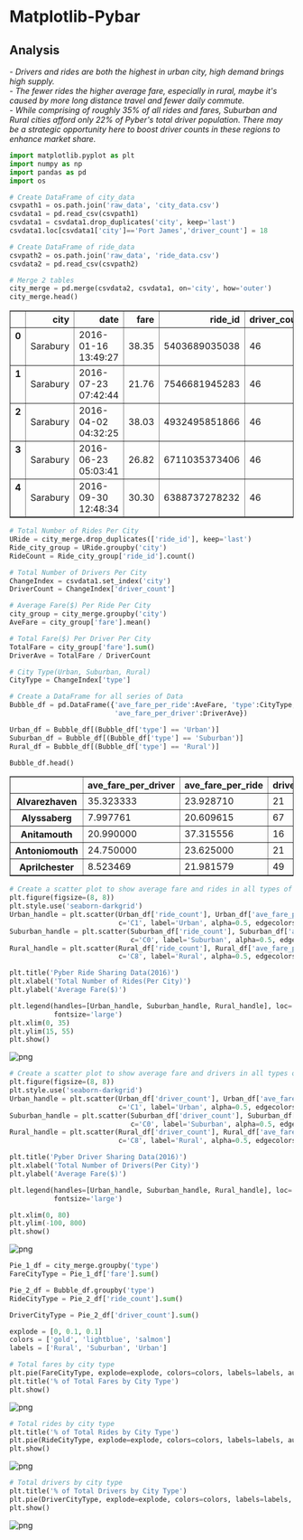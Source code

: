 # Matplotlib-Pybar<br />
## Analysis
*- Drivers and rides are both the highest in urban city, high demand brings high supply.*<br />
*- The fewer rides the higher average fare, especially in rural, maybe it's caused by more long distance travel and fewer daily commute.*<br />
*- While comprising of roughly 35% of all rides and fares, Suburban and Rural cities afford only 22% of Pyber's total driver population. There may be a strategic opportunity here to boost driver counts in these regions to enhance market share.* 
<br />

```python
import matplotlib.pyplot as plt
import numpy as np
import pandas as pd
import os
```


```python
# Create DataFrame of city_data
csvpath1 = os.path.join('raw_data', 'city_data.csv')
csvdata1 = pd.read_csv(csvpath1)
csvdata1 = csvdata1.drop_duplicates('city', keep='last')
csvdata1.loc[csvdata1['city']=='Port James','driver_count'] = 18

# Create DataFrame of ride_data
csvpath2 = os.path.join('raw_data', 'ride_data.csv')
csvdata2 = pd.read_csv(csvpath2)

# Merge 2 tables
city_merge = pd.merge(csvdata2, csvdata1, on='city', how='outer')
city_merge.head()
```




<div>
<style>
    .dataframe thead tr:only-child th {
        text-align: right;
    }

    .dataframe thead th {
        text-align: left;
    }

    .dataframe tbody tr th {
        vertical-align: top;
    }
</style>
<table border="1" class="dataframe">
  <thead>
    <tr style="text-align: right;">
      <th></th>
      <th>city</th>
      <th>date</th>
      <th>fare</th>
      <th>ride_id</th>
      <th>driver_count</th>
      <th>type</th>
    </tr>
  </thead>
  <tbody>
    <tr>
      <th>0</th>
      <td>Sarabury</td>
      <td>2016-01-16 13:49:27</td>
      <td>38.35</td>
      <td>5403689035038</td>
      <td>46</td>
      <td>Urban</td>
    </tr>
    <tr>
      <th>1</th>
      <td>Sarabury</td>
      <td>2016-07-23 07:42:44</td>
      <td>21.76</td>
      <td>7546681945283</td>
      <td>46</td>
      <td>Urban</td>
    </tr>
    <tr>
      <th>2</th>
      <td>Sarabury</td>
      <td>2016-04-02 04:32:25</td>
      <td>38.03</td>
      <td>4932495851866</td>
      <td>46</td>
      <td>Urban</td>
    </tr>
    <tr>
      <th>3</th>
      <td>Sarabury</td>
      <td>2016-06-23 05:03:41</td>
      <td>26.82</td>
      <td>6711035373406</td>
      <td>46</td>
      <td>Urban</td>
    </tr>
    <tr>
      <th>4</th>
      <td>Sarabury</td>
      <td>2016-09-30 12:48:34</td>
      <td>30.30</td>
      <td>6388737278232</td>
      <td>46</td>
      <td>Urban</td>
    </tr>
  </tbody>
</table>
</div>




```python
# Total Number of Rides Per City
URide = city_merge.drop_duplicates(['ride_id'], keep='last')
Ride_city_group = URide.groupby('city')
RideCount = Ride_city_group['ride_id'].count()

# Total Number of Drivers Per City
ChangeIndex = csvdata1.set_index('city')
DriverCount = ChangeIndex['driver_count']

# Average Fare($) Per Ride Per City
city_group = city_merge.groupby('city')
AveFare = city_group['fare'].mean()

# Total Fare($) Per Driver Per City
TotalFare = city_group['fare'].sum()
DriverAve = TotalFare / DriverCount

# City Type(Urban, Suburban, Rural)
CityType = ChangeIndex['type']

# Create a DataFrame for all series of Data
Bubble_df = pd.DataFrame({'ave_fare_per_ride':AveFare, 'type':CityType, 'ride_count':RideCount, 'driver_count':DriverCount,
                          'ave_fare_per_driver':DriverAve})

Urban_df = Bubble_df[(Bubble_df['type'] == 'Urban')]
Suburban_df = Bubble_df[(Bubble_df['type'] == 'Suburban')]
Rural_df = Bubble_df[(Bubble_df['type'] == 'Rural')]

Bubble_df.head()
```




<div>
<style>
    .dataframe thead tr:only-child th {
        text-align: right;
    }

    .dataframe thead th {
        text-align: left;
    }

    .dataframe tbody tr th {
        vertical-align: top;
    }
</style>
<table border="1" class="dataframe">
  <thead>
    <tr style="text-align: right;">
      <th></th>
      <th>ave_fare_per_driver</th>
      <th>ave_fare_per_ride</th>
      <th>driver_count</th>
      <th>ride_count</th>
      <th>type</th>
    </tr>
  </thead>
  <tbody>
    <tr>
      <th>Alvarezhaven</th>
      <td>35.323333</td>
      <td>23.928710</td>
      <td>21</td>
      <td>31</td>
      <td>Urban</td>
    </tr>
    <tr>
      <th>Alyssaberg</th>
      <td>7.997761</td>
      <td>20.609615</td>
      <td>67</td>
      <td>26</td>
      <td>Urban</td>
    </tr>
    <tr>
      <th>Anitamouth</th>
      <td>20.990000</td>
      <td>37.315556</td>
      <td>16</td>
      <td>9</td>
      <td>Suburban</td>
    </tr>
    <tr>
      <th>Antoniomouth</th>
      <td>24.750000</td>
      <td>23.625000</td>
      <td>21</td>
      <td>22</td>
      <td>Urban</td>
    </tr>
    <tr>
      <th>Aprilchester</th>
      <td>8.523469</td>
      <td>21.981579</td>
      <td>49</td>
      <td>19</td>
      <td>Urban</td>
    </tr>
  </tbody>
</table>
</div>




```python
# Create a scatter plot to show average fare and rides in all types of cities
plt.figure(figsize=(8, 8))
plt.style.use('seaborn-darkgrid')
Urban_handle = plt.scatter(Urban_df['ride_count'], Urban_df['ave_fare_per_ride'], s=Urban_df['ride_count']*20,
                           c='C1', label='Urban', alpha=0.5, edgecolors='black', linewidths=2)
Suburban_handle = plt.scatter(Suburban_df['ride_count'], Suburban_df['ave_fare_per_ride'], s=Suburban_df['ride_count']*20,
                              c='C0', label='Suburban', alpha=0.5, edgecolors='black', linewidths=2)
Rural_handle = plt.scatter(Rural_df['ride_count'], Rural_df['ave_fare_per_ride'], s=Rural_df['ride_count']*20, 
                           c='C8', label='Rural', alpha=0.5, edgecolors='black', linewidths=2)

plt.title('Pyber Ride Sharing Data(2016)')
plt.xlabel('Total Number of Rides(Per City)')
plt.ylabel('Average Fare($)')

plt.legend(handles=[Urban_handle, Suburban_handle, Rural_handle], loc='best', title='City Types', markerscale=0.5,
           fontsize='large')
plt.xlim(0, 35)
plt.ylim(15, 55)
plt.show()
```


![png](output_3_0.png)



```python
# Create a scatter plot to show average fare and drivers in all types of cities
plt.figure(figsize=(8, 8))
plt.style.use('seaborn-darkgrid')
Urban_handle = plt.scatter(Urban_df['driver_count'], Urban_df['ave_fare_per_driver'], s=Urban_df['driver_count']*20,
                           c='C1', label='Urban', alpha=0.5, edgecolors='black', linewidths=2)
Suburban_handle = plt.scatter(Suburban_df['driver_count'], Suburban_df['ave_fare_per_driver'], s=Suburban_df['driver_count']*20,
                              c='C0', label='Suburban', alpha=0.5, edgecolors='black', linewidths=2)
Rural_handle = plt.scatter(Rural_df['driver_count'], Rural_df['ave_fare_per_driver'], s=Rural_df['driver_count']*20, 
                           c='C8', label='Rural', alpha=0.5, edgecolors='black', linewidths=2)

plt.title('Pyber Driver Sharing Data(2016)')
plt.xlabel('Total Number of Drivers(Per City)')
plt.ylabel('Average Fare($)')

plt.legend(handles=[Urban_handle, Suburban_handle, Rural_handle], loc='best', title='City Types', markerscale=0.5,
           fontsize='large')

plt.xlim(0, 80)
plt.ylim(-100, 800)
plt.show()
```


![png](output_4_0.png)



```python
Pie_1_df = city_merge.groupby('type')
FareCityType = Pie_1_df['fare'].sum()

Pie_2_df = Bubble_df.groupby('type')
RideCityType = Pie_2_df['ride_count'].sum()

DriverCityType = Pie_2_df['driver_count'].sum()

explode = [0, 0.1, 0.1]
colors = ['gold', 'lightblue', 'salmon']
labels = ['Rural', 'Suburban', 'Urban']
```


```python
# Total fares by city type
plt.pie(FareCityType, explode=explode, colors=colors, labels=labels, autopct="%1.1f%%", shadow=True, startangle=90)
plt.title('% of Total Fares by City Type')
plt.show()
```


![png](output_6_0.png)



```python
# Total rides by city type
plt.title('% of Total Rides by City Type')
plt.pie(RideCityType, explode=explode, colors=colors, labels=labels, autopct="%1.1f%%", shadow=True, startangle=90)
plt.show()
```


![png](output_7_0.png)



```python
# Total drivers by city type
plt.title('% of Total Drivers by City Type')
plt.pie(DriverCityType, explode=explode, colors=colors, labels=labels, autopct="%1.1f%%", shadow=True, startangle=90)
plt.show()
```


![png](output_8_0.png)

